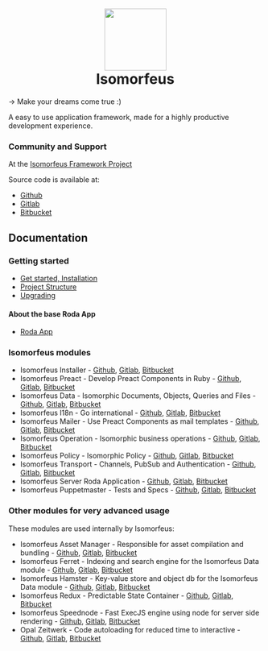 <h1 align="center">
  <img src="https://github.com/isomorfeus/isomorfeus-project/blob/master/Isomorfeus-Logo.png?raw=true" align="center" width="123" height="123" />
  <br/>
  Isomorfeus<br/>
</h1>

-> Make your dreams come true :)

A easy to use application framework, made for a highly productive development experience.

### Community and Support
At the [Isomorfeus Framework Project](https://isomorfeus.com)

Source code is available at:
- [Github](https://github.com/isomorfeus)
- [Gitlab](https://gitlab.com/isomorfeus)
- [Bitbucket](https://bitbucket.org/isomorfeus/)

## Documentation

### Getting started
- [Get started, Installation](docs/get_started_web.md)
- [Project Structure](docs/project_structure.md)
- [Upgrading](docs/upgrading.md)

#### About the base Roda App
- [Roda App](docs/roda_app.md)

### Isomorfeus modules
- Isomorfeus Installer -
[Github](https://github.com/isomorfeus/isomorfeus-project/tree/master/isomorfeus),
[Gitlab](https://gitlab.com/isomorfeus/isomorfeus-project/-/tree/master/isomorfeus),
[Bitbucket](https://bitbucket.org/isomorfeus/isomorfeus-project/src/master/isomorfeus/)
- Isomorfeus Preact - Develop Preact Components in Ruby -
[Github](https://github.com/isomorfeus/isomorfeus-preact),
[Gitlab](https://gitlab.com/isomorfeus/isomorfeus-preact),
[Bitbucket](https://bitbucket.org/isomorfeus/isomorfeus-preact/src/master/)
- Isomorfeus Data - Isomorphic Documents, Objects, Queries and Files -
[Github](https://github.com/isomorfeus/isomorfeus-project/tree/master/isomorfeus-data),
[Gitlab](https://gitlab.com/isomorfeus/isomorfeus-project/-/tree/master/isomorfeus-data),
[Bitbucket](https://bitbucket.org/isomorfeus/isomorfeus-project/src/master/isomorfeus-data/)
- Isomorfeus I18n - Go international -
[Github](https://github.com/isomorfeus/isomorfeus-project/tree/master/isomorfeus-i18n),
[Gitlab](https://gitlab.com/isomorfeus/isomorfeus-project/-/tree/master/isomorfeus-i18n),
[Bitbucket](https://bitbucket.org/isomorfeus/isomorfeus-project/src/master/isomorfeus-i18n/)
- Isomorfeus Mailer - Use Preact Components as mail templates -
[Github](https://github.com/isomorfeus/isomorfeus-project/tree/master/isomorfeus-mailer),
[Gitlab](https://gitlab.com/isomorfeus/isomorfeus-project/-/tree/master/isomorfeus-mailer),
[Bitbucket](https://bitbucket.org/isomorfeus/isomorfeus-project/src/master/isomorfeus-mailer/)
- Isomorfeus Operation - Isomorphic business operations -
[Github](https://github.com/isomorfeus/isomorfeus-project/tree/master/isomorfeus-operation),
[Gitlab](https://gitlab.com/isomorfeus/isomorfeus-project/-/tree/master/isomorfeus-operation),
[Bitbucket](https://bitbucket.org/isomorfeus/isomorfeus-project/src/master/isomorfeus-operation/)
- Isomorfeus Policy - Isomorphic Policy -
[Github](https://github.com/isomorfeus/isomorfeus-project/tree/master/isomorfeus-policy),
[Gitlab](https://gitlab.com/isomorfeus/isomorfeus-project/-/tree/master/isomorfeus-policy),
[Bitbucket](https://bitbucket.org/isomorfeus/isomorfeus-project/src/master/isomorfeus-policy/)
- Isomorfeus Transport - Channels, PubSub and Authentication -
[Github](https://github.com/isomorfeus/isomorfeus-project/tree/master/isomorfeus-transport),
[Gitlab](https://gitlab.com/isomorfeus/isomorfeus-project/-/tree/master/isomorfeus-transport),
[Bitbucket](https://bitbucket.org/isomorfeus/isomorfeus-project/src/master/isomorfeus-transport/)
- Isomorfeus Server Roda Application -
[Github](https://github.com/isomorfeus/isomorfeus-project/blob/master/docs/roda_app.md),
[Gitlab](https://gitlab.com/isomorfeus/isomorfeus-project/-/blob/master/docs/roda_app.md),
[Bitbucket](https://bitbucket.org/isomorfeus/isomorfeus-project/src/master/docs/roda_app.md)
- Isomorfeus Puppetmaster - Tests and Specs -
[Github](https://github.com/isomorfeus/isomorfeus-puppetmaster),
[Gitlab](https://gitlab.com/isomorfeus/isomorfeus-puppetmaster),
[Bitbucket](https://bitbucket.org/isomorfeus/isomorfeus-puppetmaster/src/master/)

### Other modules for very advanced usage
These modules are used internally by Isomorfeus:

- Isomorfeus Asset Manager - Responsible for asset compilation and bundling -
[Github](https://github.com/isomorfeus/isomorfeus-asset-manager),
[Gitlab](https://gitlab.com/isomorfeus/isomorfeus-asset-manager),
[Bitbucket](https://bitbucket.org/isomorfeus/isomorfeus-asset-manager/src/master/)
- Isomorfeus Ferret - Indexing and search engine for the Isomorfeus Data module -
[Github](https://github.com/isomorfeus/isomorfeus-ferret),
[Gitlab](https://gitlab.com/isomorfeus/isomorfeus-ferret),
[Bitbucket](https://bitbucket.org/isomorfeus/isomorfeus-ferret/src/master/)
- Isomorfeus Hamster - Key-value store and object db for the Isomorfeus Data module -
[Github](https://github.com/isomorfeus/isomorfeus-hamster),
[Gitlab](https://gitlab.com/isomorfeus/isomorfeus-hamster),
[Bitbucket](https://bitbucket.org/isomorfeus/isomorfeus-hamster/src/master/)
- Isomorfeus Redux - Predictable State Container -
[Github](https://github.com/isomorfeus/isomorfeus-redux),
[Gitlab](https://gitlab.com/isomorfeus/isomorfeus-redux),
[Bitbucket](https://bitbucket.org/isomorfeus/isomorfeus-redux/src/master/)
- Isomorfeus Speednode - Fast ExecJS engine using node for server side rendering -
[Github](https://github.com/isomorfeus/isomorfeus-speednode),
[Gitlab](https://gitlab.com/isomorfeus/isomorfeus-speednode),
[Bitbucket](https://bitbucket.org/isomorfeus/isomorfeus-speednode/src/master/)
- Opal Zeitwerk - Code autoloading for reduced time to interactive -
[Github](https://github.com/isomorfeus/opal-zeitwerk),
[Gitlab](https://gitlab.com/isomorfeus/opal-zeitwerk),
[Bitbucket](https://bitbucket.org/isomorfeus/opal-zeitwerk/src/master/)
